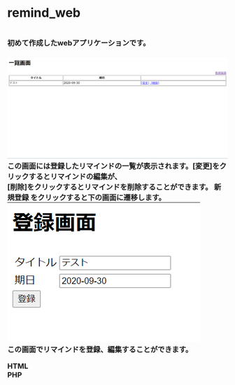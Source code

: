 <h1>remind_web<h1>
<h3>初めて作成したwebアプリケーションです。<h3>
<p>
<img src="images/reminder_index.png" alt="一覧画面" title="一覧ページ"><br>
この画面には登録したリマインドの一覧が表示されます。[変更]をクリックするとリマインドの編集が、<br>
[削除]をクリックするとリマインドを削除することができます。
新規登録 をクリックすると下の画面に遷移します。
<img src="images/reminder_edit.png" alt="登録画面" title="登録ページ"><br>
この画面でリマインドを登録、編集することができます。
</p>
<p>HTML<br>PHP</p>
